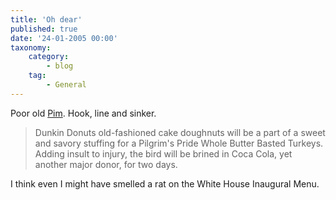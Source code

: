 ```yaml
---
title: 'Oh dear'
published: true
date: '24-01-2005 00:00'
taxonomy:
    category:
        - blog
    tag:
        - General
---
```


Poor old [Pim](http://chezpim.typepad.com/blogs/2005/01/the_inaugural_m.html). Hook, line and sinker.

> Dunkin Donuts old-fashioned cake doughnuts will be a part of a sweet and savory stuffing for a Pilgrim's Pride Whole Butter Basted Turkeys. Adding insult to injury, the bird will be brined in Coca Cola, yet another major donor, for two days.

I think even I might have smelled a rat on the White House Inaugural Menu.